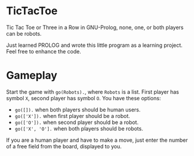 # TicTacToe

Tic Tac Toe or Three in a Row in GNU-Prolog, none, one, or both players can be robots. 

Just learned PROLOG and wrote this little program as a learning project. Feel free to enhance the code. 

# Gameplay

Start the game with `go(Robots).`, where `Robots` is a list. First player has symbol `X`, second player has symbol `O`. You have these options: 

- `go([]).` when both players should be human users.
- `go(['X']).` when first player should be a robot.
- `go(['O']).` when second player should be a robot.
- `go(['X', 'O'].` when both players should be robots.

If you are a human player and have to make a move, just enter the number of a free field from the board, displayed to you. 
